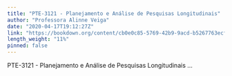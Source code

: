 ```yaml
---
title: "PTE-3121 - Planejamento e Análise de Pesquisas Longitudinais"
author: "Professora Alinne Veiga"
date: "2020-04-17T19:12:27Z"
link: "https://bookdown.org/content/cb0e0c85-5769-42b9-9acd-b5267763ecfc/"
length_weight: "11%"
pinned: false
---
```


PTE-3121 - Planejamento e Análise de Pesquisas Longitudinais ...
